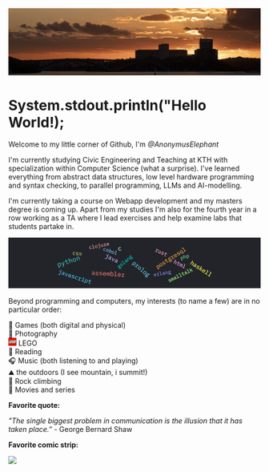 <img src="./public/Sthlm kungsholmen001-20084.jpg"/>

<h1>System.stdout.println("Hello World!);</h1>

Welcome to my little corner of Github, I'm _@AnonymusElephant_

I'm currently studying Civic Engineering and Teaching at KTH with specialization within Computer Science (what a surprise). I've learned everything from abstract data structures, low level hardware programming and syntax checking, to parallel programming, LLMs and AI-modelling.

I'm currently taking a course on Webapp development and my masters degree is coming up. Apart from my studies I'm also for the fourth year in a row working as a TA where I lead exercises and help examine labs that students partake in.

<img src="./public/snapshot-1732619312186.png"/>

Beyond programming and computers, my interests (to name a few) are in no particular order:

🎲 Games (both digital and physical) <br/>
📸 Photography <br/>
<img src="./public/LEGO_logo.png"> LEGO <br/>
📖 Reading <br/>
🎧 Music (both listening to and playing) <br/>
⛰️ the outdoors (I see mountain, i summit!) <br/>
🧗 Rock climbing <br/>
🍿 Movies and series <br/>

**Favorite quote:**

_"The single biggest problem in communication is the illusion that it has taken place.”_ - George Bernard Shaw

**Favorite comic strip:**

<img src="https://imgs.xkcd.com/comics/standards.png"/>

